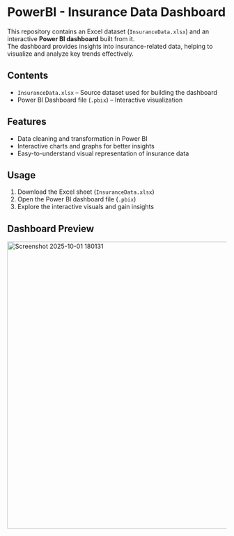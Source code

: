 # PowerBI - Insurance Data Dashboard

This repository contains an Excel dataset (`InsuranceData.xlsx`) and an interactive **Power BI dashboard** built from it.  
The dashboard provides insights into insurance-related data, helping to visualize and analyze key trends effectively.  

## Contents
- `InsuranceData.xlsx` – Source dataset used for building the dashboard  
- Power BI Dashboard file (`.pbix`) – Interactive visualization  

## Features
- Data cleaning and transformation in Power BI  
- Interactive charts and graphs for better insights  
- Easy-to-understand visual representation of insurance data  

## Usage
1. Download the Excel sheet (`InsuranceData.xlsx`)  
2. Open the Power BI dashboard file (`.pbix`) 
3. Explore the interactive visuals and gain insights  

## Dashboard Preview
<img width="1181" height="659" alt="Screenshot 2025-10-01 180131" src="https://github.com/user-attachments/assets/033650c3-17e9-475f-a8a4-c15578e633c2" />
